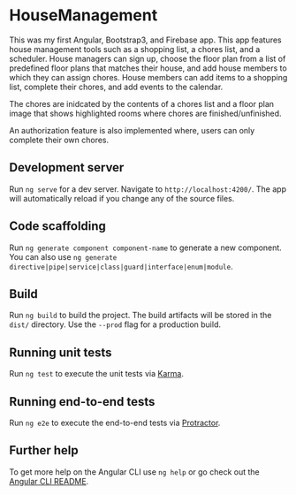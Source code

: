 # HouseManagement
This was my first Angular, Bootstrap3, and Firebase app.
This app features house management tools such as a shopping list, a chores list, and a scheduler.
House managers can sign up, choose the floor plan from a list of predefined floor plans that matches their house, and add house
members to which they can assign chores.
House members can add items to a shopping list, complete their chores,  and add events to the calendar.

The chores are inidcated by the contents of a chores list and a floor plan image that shows highlighted rooms where
chores are finished/unfinished. 

An authorization feature is also implemented where, users can only complete their own chores.

## Development server

Run `ng serve` for a dev server. Navigate to `http://localhost:4200/`. The app will automatically reload if you change any of the source files.

## Code scaffolding

Run `ng generate component component-name` to generate a new component. You can also use `ng generate directive|pipe|service|class|guard|interface|enum|module`.

## Build

Run `ng build` to build the project. The build artifacts will be stored in the `dist/` directory. Use the `--prod` flag for a production build.

## Running unit tests

Run `ng test` to execute the unit tests via [Karma](https://karma-runner.github.io).

## Running end-to-end tests

Run `ng e2e` to execute the end-to-end tests via [Protractor](http://www.protractortest.org/).

## Further help

To get more help on the Angular CLI use `ng help` or go check out the [Angular CLI README](https://github.com/angular/angular-cli/blob/master/README.md).

